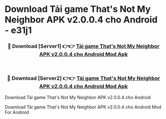 # Download Tải game That's Not My Neighbor APK v2.0.0.4 cho Android - e31j1


<div align="center">
<h3>🔴 Download [Server1] 👉👉 <a href="https://apk-comot.site?title=Tải_game_That's_Not_My_Neighbor_APK_v2.0.0.4_cho_Android">Tải game That's Not My Neighbor APK v2.0.0.4 cho Android Mod Apk</a></h3><br>
<h3>🔴 Download [Server2] 👉👉 <a href="https://apk-comot.site?title=Tải_game_That's_Not_My_Neighbor_APK_v2.0.0.4_cho_Android">Tải game That's Not My Neighbor APK v2.0.0.4 cho Android Mod Apk</a></h3>
</div>



Download Tải game That's Not My Neighbor APK v2.0.0.4 cho Android 

Download Tải game That's Not My Neighbor APK v2.0.0.4 cho Android Mod For Android